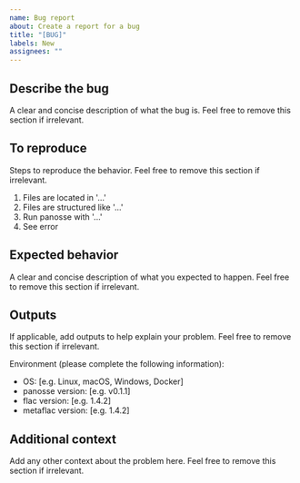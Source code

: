 ```yaml
---
name: Bug report
about: Create a report for a bug
title: "[BUG]"
labels: New
assignees: ""
---
```


## Describe the bug

A clear and concise description of what the bug is. Feel free to remove this section if irrelevant.

## To reproduce

Steps to reproduce the behavior. Feel free to remove this section if irrelevant.

1. Files are located in '...'
2. Files are structured like '...'
3. Run panosse with '...'
4. See error

## Expected behavior

A clear and concise description of what you expected to happen. Feel free to remove this section if irrelevant.

## Outputs

If applicable, add outputs to help explain your problem. Feel free to remove this section if irrelevant.

Environment (please complete the following information):

- OS: [e.g. Linux, macOS, Windows, Docker]
- panosse version: [e.g. v0.1.1]
- flac version: [e.g. 1.4.2]
- metaflac version: [e.g. 1.4.2]

## Additional context

Add any other context about the problem here. Feel free to remove this section if irrelevant.
